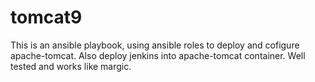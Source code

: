 # tomcat9
This is an ansible playbook, using ansible roles to deploy and cofigure apache-tomcat.
Also deploy jenkins into apache-tomcat container.
Well tested and works like margic.
